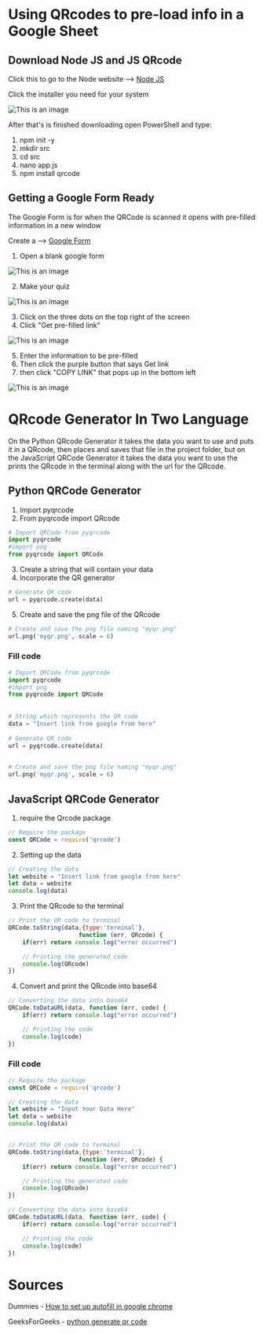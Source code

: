 # Using QRcodes to pre-load info in a Google Sheet


## Download Node JS and JS QRcode

Click this to go to the Node website --> [Node JS](https://nodejs.org/en/download/)

Click the installer you need for your system

![This is an image](https://github.com/loganhue52/IT-Vending-Machine/blob/d45abb1dcf312a3be5e50165e55e01c27ced12fb/Pics%20for%20readme/Screenshot%202021-11-30%20123816.png)

After that's is finished downloading open PowerShell and type:
1. npm init -y
2. mkdir src
3. cd src
4. nano app.js
5. npm install qrcode
## Getting a Google Form Ready

The Google Form is for when the QRCode is scanned it opens with pre-filled information in a new window

Create a --> [Google Form](https://docs.google.com/forms)

1. Open a blank google form

![This is an image](https://github.com/loganhue52/IT-Vending-Machine/blob/d45abb1dcf312a3be5e50165e55e01c27ced12fb/Pics%20for%20readme/Screenshot%202021-11-30%20122451.png)

2. Make your quiz

![This is an image](https://github.com/loganhue52/IT-Vending-Machine/blob/d45abb1dcf312a3be5e50165e55e01c27ced12fb/Pics%20for%20readme/Screenshot%202021-11-30%20123020.png)

3. Click on the three dots on the top right of the screen
4. Click "Get pre-filled link"

![This is an image](https://github.com/loganhue52/IT-Vending-Machine/blob/d45abb1dcf312a3be5e50165e55e01c27ced12fb/Pics%20for%20readme/Screenshot%202021-11-30%20123133.png)

5. Enter the information to be pre-filled
6. Then click the purple button that says Get link
7. then click "COPY LINK" that pops up in the bottom left

![This is an image](https://github.com/loganhue52/IT-Vending-Machine/blob/d45abb1dcf312a3be5e50165e55e01c27ced12fb/Pics%20for%20readme/Screenshot%202021-11-30%20123234.png)
# QRcode Generator In Two Language

On the Python QRcode Generator it takes the data you want to use and puts it in a QRcode, then places and saves that file in the project folder, but on the JavaScript QRCode Generator it takes the data you want to use the prints the QRcode in the terminal along with the url for the QRcode.

## Python QRCode Generator


1. Import pyqrcode
2. From pyqrcode import QRcode
```py
# Import QRCode from pyqrcode
import pyqrcode
#import png
from pyqrcode import QRCode
```
3. Create a string that will contain your data
4. Incorporate  the QR generator

```py
# Generate QR code
url = pyqrcode.create(data)
```
5. Create and save the png file of the QRcode

```py
# Create and save the png file naming "myqr.png"
url.png('myqr.png', scale = 6)
```

### Fill code 

```py
# Import QRCode from pyqrcode
import pyqrcode
#import png
from pyqrcode import QRCode
  
  
# String which represents the QR code
data = "Insert link from google from here"
  
# Generate QR code
url = pyqrcode.create(data)
  

# Create and save the png file naming "myqr.png"
url.png('myqr.png', scale = 6)
```

## JavaScript QRCode Generator

1. require the Qrcode package
```js
// Require the package
const QRCode = require('qrcode')
```
2. Setting up the data
```js
// Creating the data
let website = "Insert link from google from here"
let data = website
console.log(data)
```
3. Print the QRcode to the terminal
```js
// Print the QR code to terminal
QRCode.toString(data,{type:'terminal'},
					function (err, QRcode) {
	if(err) return console.log("error occurred")

	// Printing the generated code
	console.log(QRcode)
})
```
4. Convert and print the QRcode into base64
```js
// Converting the data into base64
QRCode.toDataURL(data, function (err, code) {
	if(err) return console.log("error occurred")

	// Printing the code
	console.log(code)
})
```


### Fill code 

```js
// Require the package
const QRCode = require('qrcode')

// Creating the data
let website = "Input Your Data Here"
let data = website
console.log(data)


// Print the QR code to terminal
QRCode.toString(data,{type:'terminal'},
					function (err, QRcode) {
	if(err) return console.log("error occurred")

	// Printing the generated code
	console.log(QRcode)
})

// Converting the data into base64
QRCode.toDataURL(data, function (err, code) {
	if(err) return console.log("error occurred")

	// Printing the code
	console.log(code)
})

```



# Sources

Dummies - [How to set up autofill in google chrome](https://www.dummies.com/education/internet-basics/how-to-set-up-autofill-in-google-chrome/)

GeeksForGeeks - [python generate qr code](https://www.geeksforgeeks.org/python-generate-qr-code-using-pyqrcode-module/)



  

  

